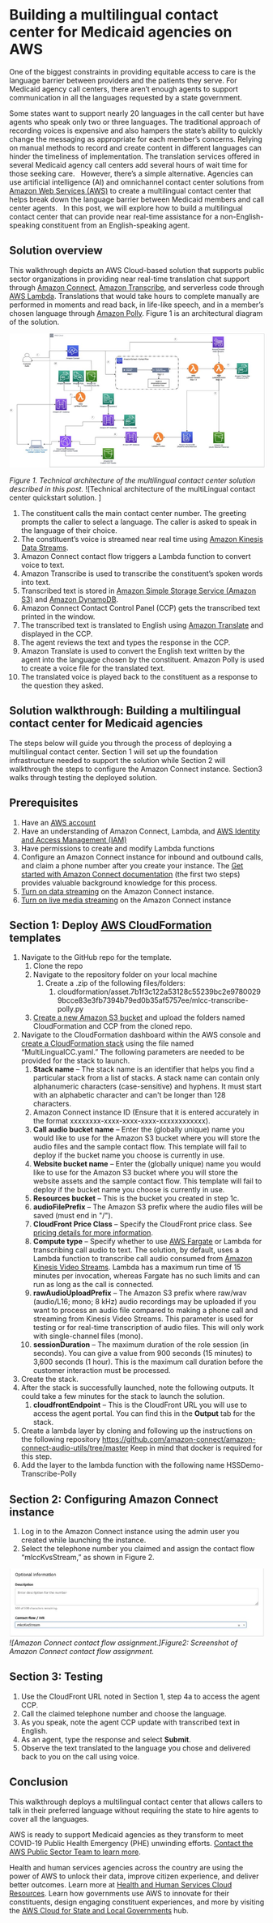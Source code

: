 # Building a multilingual contact center for Medicaid agencies on AWS

One of the biggest constraints in providing equitable access to care is the language barrier between providers and the patients they serve. For Medicaid agency call centers, there aren’t enough agents to support communication in all the languages requested by a state government.

Some states want to support nearly 20 languages in the call center but have agents who speak only two or three languages. The traditional approach of recording voices is expensive and also hampers the state’s ability to quickly change the messaging as appropriate for each member’s concerns. Relying on manual methods to record and create content in different languages can hinder the timeliness of implementation. The translation services offered in several Medicaid agency call centers add several hours of wait time for those seeking care.
&nbsp;
However, there’s a simple alternative. Agencies can use artificial intelligence (AI) and omnichannel contact center solutions from [Amazon Web Services (AWS)](https://aws.amazon.com/) to create a multilingual contact center that helps break down the language barrier between Medicaid members and call center agents.
&nbsp;
In this post, we will explore how to build a multilingual contact center that can provide near real-time assistance for a non-English-speaking constituent from an English-speaking agent.

## Solution overview

This walkthrough depicts an AWS Cloud-based solution that supports public sector organizations in providing near real-time translation chat support through [Amazon Connect](https://aws.amazon.com/connect/), [Amazon Transcribe](https://aws.amazon.com/transcribe/), and serverless code through [AWS Lambda](https://aws.amazon.com/lambda/). Translations that would take hours to complete manually are performed in moments and read back, in life-like speech, and in a member’s chosen language through [Amazon Polly](https://aws.amazon.com/polly/). Figure 1 is an architectural diagram of the solution.

![alt text](https://github.com/aws-samples/amazon-connect-live-agent-translation/blob/main/Architecture.jpg)

_Figure 1. Technical architecture of the multilingual contact center solution described in this post._ ![Technical architecture of the multiLingual contact center quickstart solution. ]

1. The constituent calls the main contact center number. The greeting prompts the caller to select a language. The caller is asked to speak in the language of their choice.
2. The constituent’s voice is streamed near real time using [Amazon Kinesis Data Streams](https://aws.amazon.com/kinesis/data-streams/).
3. Amazon Connect contact flow triggers a Lambda function to convert voice to text.
4. Amazon Transcribe is used to transcribe the constituent’s spoken words into text.
5. Transcribed text is stored in [Amazon Simple Storage Service (Amazon S3)](https://aws.amazon.com/s3/) and [Amazon DynamoDB](https://aws.amazon.com/dynamodb/).
6. Amazon Connect Contact Control Panel (CCP) gets the transcribed text printed in the window.
7. The transcribed text is translated to English using [Amazon Translate](https://aws.amazon.com/translate/) and displayed in the CCP.
8. The agent reviews the text and types the response in the CCP.
9. Amazon Translate is used to convert the English text written by the agent into the language chosen by the constituent. Amazon Polly is used to create a voice file for the translated text.
10. The translated voice is played back to the constituent as a response to the question they asked.

## Solution walkthrough: Building a multilingual contact center for Medicaid agencies

The steps below will guide you through the process of deploying a multilingual contact center. Section 1 will set up the foundation infrastructure needed to support the solution while Section 2 will walkthrough the steps to configure the Amazon Connect instance. Section3 walks through testing the deployed solution.


## Prerequisites

1. Have an [AWS account](https://signin.aws.amazon.com/signin?redirect_uri=https%3A%2F%2Fportal.aws.amazon.com%2Fbilling%2Fsignup%2Fresume&client_id=signup)
2. Have an understanding of Amazon Connect, Lambda, and [AWS Identity and Access Management (IAM)](https://aws.amazon.com/iam/)
3. Have permissions to create and modify Lambda functions
4. Configure an Amazon Connect instance for inbound and outbound calls, and claim a phone number after you create your instance. The [Get started with Amazon Connect documentation](https://docs.aws.amazon.com/connect/latest/adminguide/amazon-connect-get-started.html) (the first two steps) provides valuable background knowledge for this process.
5. [Turn on data streaming](https://docs.aws.amazon.com/connect/latest/adminguide/data-streaming.html) on the Amazon Connect instance.
6. [Turn on live media streaming](https://docs.aws.amazon.com/connect/latest/adminguide/enable-live-media-streams.html) on the Amazon Connect instance


##  Section 1: Deploy [AWS CloudFormation](https://aws.amazon.com/cloudformation/) templates  

1. Navigate to the GitHub repo for the template.
    1. Clone the repo
    2. Navigate to the repository folder on your local machine
        1.  Create a .zip of the following files/folders:
            1. cloudformation/asset.7b1f3c122a53128c55239bc2e97800299bcce83e3fb7394b79ed0b35af5757ee/mlcc-transcribe-polly.py
    3. [Create a new Amazon S3 bucket](https://docs.aws.amazon.com/AmazonS3/latest/userguide/create-bucket-overview.html) and upload the folders named CloudFormation and CCP from the cloned repo.
2. Navigate to the CloudFormation dashboard within the AWS console and [create a CloudFormation stack](https://docs.aws.amazon.com/AWSCloudFormation/latest/UserGuide/cfn-console-create-stack.html) using the file named “MultiLingualCC.yaml.” The following parameters are needed to be provided for the stack to launch.
    1. **Stack name** – The stack name is an identifier that helps you find a particular stack from a list of stacks. A stack name can contain only alphanumeric characters (case-sensitive) and hyphens. It must start with an alphabetic character and can't be longer than 128 characters.
    2. Amazon Connect instance ID (Ensure that it is entered accurately in the format xxxxxxxx-xxxx-xxxx-xxxx-xxxxxxxxxxxx).
    3. **Call audio bucket name** – Enter the (globally unique) name you would like to use for the Amazon S3 bucket where you will store the audio files and the sample contact flow. This template will fail to deploy if the bucket name you choose is currently in use.
    4. **Website bucket name** – Enter the (globally unique) name you would like to use for the Amazon S3 bucket where you will store the website assets and the sample contact flow. This template will fail to deploy if the bucket name you choose is currently in use.
    5. **Resources bucket** – This is the bucket you created in step 1c.
    6. **audioFilePrefix** – The Amazon S3 prefix where the audio files will be saved (must end in "/").
    7. **CloudFront Price Class** – Specify the CloudFront price class. See [pricing details for more information](https://aws.amazon.com/cloudfront/pricing/%20).
    8. **Compute type** – Specify whether to use [AWS Fargate](https://aws.amazon.com/fargate/) or Lambda for transcribing call audio to text. The solution, by default, uses a Lambda function to transcribe call audio consumed from [Amazon Kinesis Video Streams](https://aws.amazon.com/kinesis/video-streams/?amazon-kinesis-video-streams-resources-blog.sort-by=item.additionalFields.createdDate&amazon-kinesis-video-streams-resources-blog.sort-order=desc). Lambda has a maximum run time of 15 minutes per invocation, whereas Fargate has no such limits and can run as long as the call is connected.
    9. **rawAudioUploadPrefix** – The Amazon S3 prefix where raw/wav (audio/L16; mono; 8 kHz) audio recordings may be uploaded if you want to process an audio file compared to making a phone call and streaming from Kinesis Video Streams. This parameter is used for testing or for real-time transcription of audio files. This will only work with single-channel files (mono).
    10. **sessionDuration** – The maximum duration of the role session (in seconds). You can give a value from 900 seconds (15 minutes) to 3,600 seconds (1 hour). This is the maximum call duration before the customer interaction must be processed.
3. Create the stack.
4. After the stack is successfully launched, note the following outputs. It could take a few minutes for the stack to launch the solution.
    1. **cloudfrontEndpoint** – This is the CloudFront URL you will use to access the agent portal. You can find this in the **Output** tab for the stack.
5. Create a lambda layer by cloning and following up the instructions on the following repository  <https://github.com/amazon-connect/amazon-connect-audio-utils/tree/master>  Keep in mind that docker is required for this step. 
6. Add the layer to the lambda function with the following name HSSDemo-Transcribe-Polly


## Section 2: Configuring Amazon Connect instance  

1. Log in to the Amazon Connect instance using the admin user you created while launching the instance.
2. Select the telephone number you claimed and assign the contact flow “mlccKvsStream,” as shown in Figure 2.

![alt text](https://github.com/aws-samples/amazon-connect-live-agent-translation/blob/main/AmazonConnectContactFlowAssignment.jpg)
_![Amazon Connect contact flow assignment.]Figure2: Screenshot of Amazon Connect contact flow assignment._


## Section 3: Testing  

1. Use the CloudFront URL noted in Section 1, step 4a to access the agent CCP.
2. Call the claimed telephone number and choose the language.
3. As you speak, note the agent CCP update with transcribed text in English.
4. As an agent, type the response and select **Submit**.
5. Observe the text translated to the language you chose and delivered back to you on the call using voice.


## Conclusion

This walkthrough deploys a multilingual contact center that allows callers to talk in their preferred language without requiring the state to hire agents to cover all the languages.

AWS is ready to support Medicaid agencies as they transform to meet COVID-19 Public Health Emergency (PHE) unwinding efforts. [Contact the AWS Public Sector Team to learn more](https://aws.amazon.com/government-education/contact/?trkCampaign=ps&trk=ps_blog_body).

Health and human services agencies across the country are using the power of AWS to unlock their data, improve citizen experience, and deliver better outcomes. Learn more at [Health and Human Services Cloud Resources](https://aws.amazon.com/stateandlocal/health-and-human-services/cloud-resources/?awsm.page-health-and-human-services-experts-all=1). Learn how governments use AWS to innovate for their constituents, design engaging constituent experiences, and more by visiting the [AWS Cloud for State and Local Governments](https://aws.amazon.com/stateandlocal/) hub.
